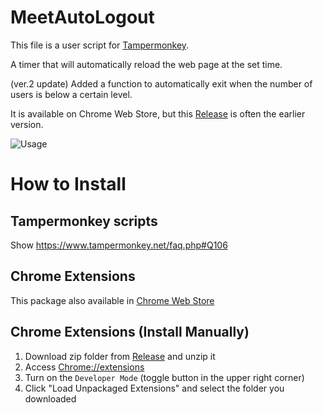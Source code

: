 # MeetAutoLogout
This file is a user script for [Tampermonkey](https://www.tampermonkey.net/).

A timer that will automatically reload the web page at the set time.

(ver.2 update) Added a function to automatically exit when the number of users is below a certain level.

It is available on Chrome Web Store, but this [Release](https://github.com/Asalato/ReloadTimer/releases) is often the earlier version.

![Usage](https://user-images.githubusercontent.com/35593328/102624480-6b35a400-4187-11eb-9d73-8dcc229fd2b6.png)


# How to Install
## Tampermonkey scripts
Show https://www.tampermonkey.net/faq.php#Q106

## Chrome Extensions
This package also available in [Chrome Web Store](https://chrome.google.com/webstore/detail/meet-auto-logout/mjhmmkedkgjeedidofmmkfkklhehajmm)

## Chrome Extensions (Install Manually)
1. Download zip folder from [Release](https://github.com/Asalato/ReloadTimer/releases) and unzip it
1. Access [Chrome://extensions](Chrome://extensions)
1. Turn on the `Developer Mode` (toggle button in the upper right corner)
1. Click "Load Unpackaged Extensions" and select the folder you downloaded
